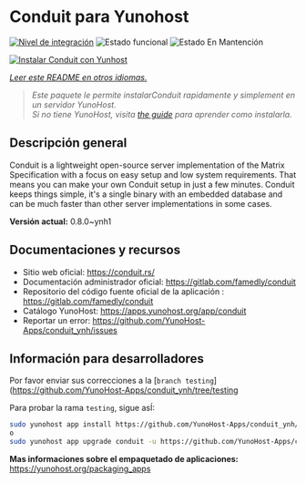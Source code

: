 <!--
Este archivo README esta generado automaticamente<https://github.com/YunoHost/apps/tree/master/tools/readme_generator>
No se debe editar a mano.
-->

# Conduit para Yunohost

[![Nivel de integración](https://dash.yunohost.org/integration/conduit.svg)](https://dash.yunohost.org/appci/app/conduit) ![Estado funcional](https://ci-apps.yunohost.org/ci/badges/conduit.status.svg) ![Estado En Mantención](https://ci-apps.yunohost.org/ci/badges/conduit.maintain.svg)

[![Instalar Conduit con Yunhost](https://install-app.yunohost.org/install-with-yunohost.svg)](https://install-app.yunohost.org/?app=conduit)

*[Leer este README en otros idiomas.](./ALL_README.md)*

> *Este paquete le permite instalarConduit rapidamente y simplement en un servidor YunoHost.*  
> *Si no tiene YunoHost, visita [the guide](https://yunohost.org/install) para aprender como instalarla.*

## Descripción general

Conduit is a lightweight open-source server implementation of the Matrix Specification with a focus on easy setup and low system requirements. That means you can make your own Conduit setup in just a few minutes.
Conduit keeps things simple, it's a single binary with an embedded database and can be much faster than other server implementations in some cases.

**Versión actual:** 0.8.0~ynh1
## Documentaciones y recursos

- Sitio web oficial: <https://conduit.rs/>
- Documentación administrador oficial: <https://gitlab.com/famedly/conduit>
- Repositorio del código fuente oficial de la aplicación : <https://gitlab.com/famedly/conduit>
- Catálogo YunoHost: <https://apps.yunohost.org/app/conduit>
- Reportar un error: <https://github.com/YunoHost-Apps/conduit_ynh/issues>

## Información para desarrolladores

Por favor enviar sus correcciones a la [`branch testing`](https://github.com/YunoHost-Apps/conduit_ynh/tree/testing

Para probar la rama `testing`, sigue asÍ:

```bash
sudo yunohost app install https://github.com/YunoHost-Apps/conduit_ynh/tree/testing --debug
o
sudo yunohost app upgrade conduit -u https://github.com/YunoHost-Apps/conduit_ynh/tree/testing --debug
```

**Mas informaciones sobre el empaquetado de aplicaciones:** <https://yunohost.org/packaging_apps>
